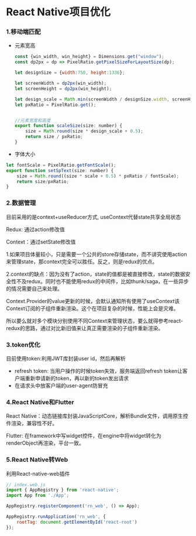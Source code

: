 # React Native项目优化

### 1.移动端匹配

- 元素宽高

  ```javascript
  const {win_width, win_height} = Dimensions.get("window");
  const dp2px = dp => PixelRatio.getPixelSizeForLayoutSize(dp);
  
  let designSize = {width:750, height:1336};
  
  let screenWidth = dp2px(win_width);
  let screenHeight = dp2px(win_height);
  
  let design_scale = Math.min(screenWidth / designSize.width, screenHeight/ designSize.height);
  let pxRatio = PixelRatio.get();
  
  
  //元素宽度和高度
  export function scaleSize(size: number) {
      size = Math.round(size * design_scale + 0.5);
      return size / pxRatio;
  }
  ```

- 字体大小

```javascript
let fontScale = PixelRatio.getFontScale();  
export function setSpText(size: number) {
    size = Math.round((size * scale + 0.5) * pxRatio / fontScale);
    return size/pxRatio;
}
```



### 2.数据管理

目前采用的是context+useReducer方式, useContext代替state共享全局状态

Redux: 通过action修改值

Context：通过setState修改值

1.如果项目体量较小，只是需要一个公共的store存储state，而不讲究使用action来管理state，那context完全可以胜任。反之，则是redux的优点。

2.context的缺点：因为没有了action，state的值都是被直接修改，state的数据安全性不及redux。同时也不能使用redux的中间件，比如thunk/saga，在一些异步的情况需要自己来处理。

Context.Provider的value更新的时候，会默认通知所有使用了useContext该Context订阅的子组件重新渲染。这个在项目复杂的时候，性能上会是灾难。

所以要么就对多个模块分别使用不同Context来管理状态，要么就得参考react-redux的思路，通过对比新旧值来让真正需要渲染的子组件重新渲染。



### 3.token优化

目前使用token:利用JWT库封装user id，然后再解析

- refresh token: 当用户操作的时候token失效，服务端返回refresh token让客户端重新申请新的token，再以新的token发出请求
- 在请求头中放客户端的user-agent防冒充



### 4.React Native和Flutter

React Native：动态链接库封装JavaScriptCore，解析Bundle文件，调用原生控件渲染，兼容性不好。

Flutter: 在framework中写widget控件，在engine中将widget转化为renderObject再渲染，平台一致。



### 5.React Native转Web

利用React-native-web插件

```javascript
// index.web.js
import { AppRegistry } from 'react-native';
import App from './App';

AppRegistry.registerComponent('rn_web', () => App);

AppRegistry.runApplication('rn_web', {
    rootTag: document.getElementById('react-root')
});
```
